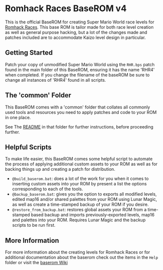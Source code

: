 # Romhack Races BaseROM v4

This is the official BaseROM for creating Super Mario World race levels for [Romhack Races](https://romhackraces.com/). This base ROM is tailor made for both race level creation as well as general purpose hacking, but a lot of the changes made and patches included are to accommodate Kaizo level design in particular.

## Getting Started

Patch your copy of unmodified Super Mario World using the `RHR.bps` patch found in the main folder of this BaseROM, ensuring it has the name 'RHR4' when completed. If you change the filename of the baseROM be sure to change all instances of 'RHR4' found in all scripts.

## The 'common' Folder

This BaseROM comes with a 'common' folder that collates all commonly used tools and resources you need to apply patches and code to your ROM in one place.

See The [README](common/README.md) in that folder for further instructions, before proceeding further.

## Helpful Scripts

To make life easier, this BaseROM comes some helpful script to automate the process of applying additional custom assets to your ROM as well as for backing things up and creating a patch for distribution.

- `@build_baserom.bat`: does a lot of the work for you when it comes to inserting custom assets into your ROM by present a list the options corresponding to each of the tools. 
- `@backup_baserom.bat`: gives you the option to exports all modified levels, edited map16 and/or shared palettes from your ROM using Lunar Magic, as well as create a time-stamped backup of your ROM if you desire.
- `@restore_from_backup.bat`: restores global assets your ROM from a time-stamped based backup and imports previously-exported levels, map16 and palettes into your ROM. Requires Lunar Magic and the backup scripts to be run first.
    
## More Information

For more information about the creating levels for Romhack Races or for additional documentation about the baserom check out the items in the `Help` folder or visit the [baserom Wiki](https://github.com/ampersam-smw/rhr-baserom/wiki)
